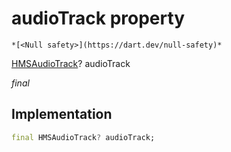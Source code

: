 


# audioTrack property




    *[<Null safety>](https://dart.dev/null-safety)*


[HMSAudioTrack](../../model_hms_audio_track/HMSAudioTrack-class.md)? audioTrack
  
_final_






## Implementation

```dart
final HMSAudioTrack? audioTrack;


```







